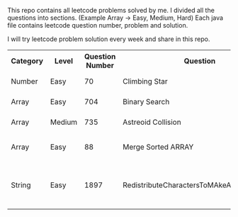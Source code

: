This repo contains all leetcode problems solved by me. I divided all the questions into sections. (Example Array -> Easy, Medium, Hard) 
Each java file contains leetcode question number, problem and solution.

I will try leetcode problem solution every week and share in this repo. 


<table>
  <tr>
    <th>Category</th>
    <th>Level</th>
    <th>Question Number</th>
    <th>Question</th>
    <th>Java Link</th>
    <th>Leetcode Link</th>
  </tr>
  <tr>
    <td>Number</td>
    <td>Easy</td>
    <td>70</td>
    <td>Climbing Star</td>
    <td><a href="https://github.com/umiitkose/LeetCodeExample/blob/master/src/main/java/com/umiitkose/number/easy/quiz70/ClimbingStar.java" target="_blank">ClimbingStar.java</td>
    <td><a href="https://leetcode.com/problems/climbing-stairs" target="_blank">Climbing Star</a></td>
  </tr>
  <tr>
    <td>Array</td>
    <td>Easy</td>
    <td>704</td>
    <td>Binary Search</td>
    <td><a href="https://github.com/umiitkose/LeetCodeExample/blob/master/src/main/java/com/umiitkose/array/easy/quiz704/BinarySearch.java" target="_blank">BinarySearch.java</td>
    <td><a href="https://leetcode.com/problems/binary-search/" target="_blank">Binary Search</td>
  </tr>
    <tr>
    <td>Array</td>
    <td>Medium</td>
    <td>735</td>
    <td>Astreoid Collision</td>
    <td><a href="https://github.com/umiitkose/LeetCodeExample/blob/master/src/main/java/com/umiitkose/array/medium/quiz735/AsteroidCollision.java" target="_blank">AstreoidCollision.java</td>
    <td><a href="https://leetcode.com/problems/asteroid-collision/" target="_blank">Astreoid Collision</td>
  </tr>
      <tr>
    <td>Array</td>
    <td>Easy</td>
    <td>88</td>
    <td>Merge Sorted ARRAY</td>
    <td><a href="https://github.com/umiitkose/LeetCodeExample/blob/master/src/main/java/com/umiitkose/array/easy/quiz88/MergeSortedArray.java" target="_blank">MergeSortedArray.java</td>
    <td><a href="https://leetcode.com/problems/merge-sorted-array/description/" target="_blank">Merge Sorted Array</td>
  </tr>
      <tr>
    <td>String</td>
    <td>Easy</td>
    <td>1897</td>
    <td>RedistributeCharactersToMAkeAllStringsEqual</td>
    <td><a href="https://github.com/umiitkose/LeetCodeExample/blob/master/src/main/java/com/umiitkose/strings/easy/quiz1897/RedistributeCharactersToMakeAllStringsEqual.java" target="_blank">RedistributeCharactersToMAkeAllStringsEqual.java</td>
    <td><a href="https://leetcode.com/problems/redistribute-characters-to-make-all-strings-equal/" target="_blank">Redistribute Characters To MAke All Strings Equal</td>
  </tr>
  
    
</table>
